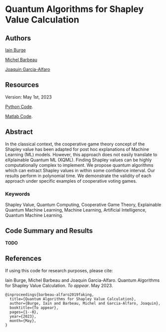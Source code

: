# Quantum Algorithms for Shapley Value Calculation

## Authors

<a href="https://github.com/iain-burge/iain-burge">Iain Burge</a>

<a href="https://carleton.ca/scs/people/michel-barbeau/">Michel Barbeau</a>

<a href="http://www-public.imtbs-tsp.eu/~garcia_a/web/">Joaquin Garcia-Alfaro</a>

## Resources

Version: May 1st, 2023

<a href="https://github.com/iain-burge/QuantumShapleyValueAlgorithm/tree/main/python/">Python Code</a>.

<a href="https://github.com/iain-burge/QuantumShapleyValueAlgorithm/tree/main/Matlab/">Matlab Code</a>.

## Abstract

In the classical context, the cooperative game theory concept of the
Shapley value has been adapted for post hoc explanations of Machine
Learning (ML) models. However, this approach does not easily translate to
eXplainable Quantum ML (XQML). Finding Shapley values can be highly
computationally complex to implement. We propose quantum algorithms
which can extract Shapley values in within some confidence interval.
Our results perform in polynomial time. We demonstrate the validity of
each approach under specific examples of cooperative voting games.

### Keywords

Shapley Value, Quantum Computing, Cooperative Game Theory, 
Explainable Quantum Machine Learning, Machine Learning, 
Artificial Intelligence, Quantum Machine Learning.

## Code Summary and Results 

**TODO**

## References

If using this code for research purposes, please cite:

Iain Burge, Michel Barbeau and Joaquin Garcia-Alfaro. Quantum Algorithms for Shapley Value Calculation. *To appear*. May 2023.

```
@inproceedings{barbeau-alfaro2019faking,
  title={Quantum Algorithms for Shapley Value Calculation},
  author={Burge, Iain and Barbeau, Michel and Garcia-Alfaro, Joaquin},
  booktitle={To appear},
  pages={1--8},
  year={2023},
  month={May},
}
```


 
